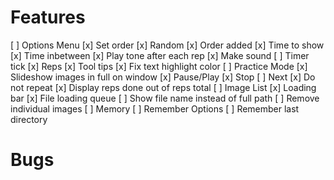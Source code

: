 # Features
[ ] Options Menu
	[x] Set order
		[x] Random
		[x] Order added
	[x] Time to show
	[x] Time inbetween
	[x] Play tone after each rep
		[x] Make sound
	[ ] Timer tick
	[x] Reps
	[x] Tool tips
	[x] Fix text highlight color
[ ] Practice Mode
	[x] Slideshow images in full on window
	[x] Pause/Play
	[x] Stop
	[ ] Next
	[x] Do not repeat
	[x] Display reps done out of reps total
[ ] Image List
	[x] Loading bar
		[x] File loading queue
		[ ] Show file name instead of full path
	[ ] Remove individual images
[ ] Memory
	[ ] Remember Options
	[ ] Remember last directory

# Bugs

